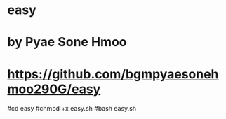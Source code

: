 # easy
# by Pyae Sone Hmoo
# https://github.com/bgmpyaesonehmoo290G/easy
#cd easy
#chmod +x easy.sh
#bash easy.sh
